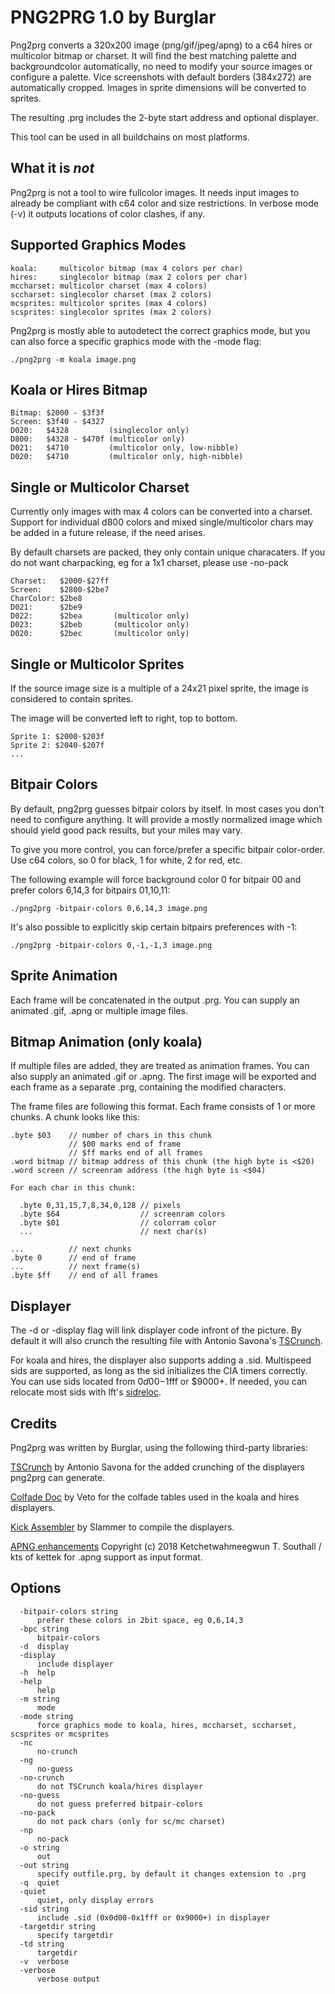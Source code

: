 # PNG2PRG 1.0 by Burglar

Png2prg converts a 320x200 image (png/gif/jpeg/apng) to a c64 hires or
multicolor bitmap or charset. It will find the best matching palette and
backgroundcolor automatically, no need to modify your source images or
configure a palette.
Vice screenshots with default borders (384x272) are automatically cropped.
Images in sprite dimensions will be converted to sprites.

The resulting .prg includes the 2-byte start address and optional displayer.

This tool can be used in all buildchains on most platforms.

## What it is *not*

Png2prg is not a tool to wire fullcolor images. It needs input images to
already be compliant with c64 color and size restrictions.
In verbose mode (-v) it outputs locations of color clashes, if any.

## Supported Graphics Modes

    koala:     multicolor bitmap (max 4 colors per char)
    hires:     singlecolor bitmap (max 2 colors per char)
    mccharset: multicolor charset (max 4 colors)
    sccharset: singlecolor charset (max 2 colors)
    mcsprites: multicolor sprites (max 4 colors)
    scsprites: singlecolor sprites (max 2 colors)

Png2prg is mostly able to autodetect the correct graphics mode, but you can
also force a specific graphics mode with the -mode flag:

    ./png2prg -m koala image.png

## Koala or Hires Bitmap

    Bitmap: $2000 - $3f3f
    Screen: $3f40 - $4327
    D020:   $4328         (singlecolor only)
    D800:   $4328 - $470f (multicolor only)
    D021:   $4710         (multicolor only, low-nibble)
    D020:   $4710         (multicolor only, high-nibble)

## Single or Multicolor Charset

Currently only images with max 4 colors can be converted into a charset.
Support for individual d800 colors and mixed single/multicolor chars may be
added in a future release, if the need arises.

By default charsets are packed, they only contain unique characaters.
If you do not want charpacking, eg for a 1x1 charset, please use -no-pack

    Charset:   $2000-$27ff
    Screen:    $2800-$2be7
    CharColor: $2be8
    D021:      $2be9
    D022:      $2bea       (multicolor only)
    D023:      $2beb       (multicolor only)
    D020:      $2bec       (multicolor only)

## Single or Multicolor Sprites

If the source image size is a multiple of a 24x21 pixel sprite,
the image is considered to contain sprites.

The image will be converted left to right, top to bottom.

    Sprite 1: $2000-$203f
    Sprite 2: $2040-$207f
    ...

## Bitpair Colors

By default, png2prg guesses bitpair colors by itself. In most cases you
don't need to configure anything. It will provide a mostly normalized image
which should yield good pack results, but your miles may vary.

To give you more control, you can force/prefer a specific bitpair
color-order. Use c64 colors, so 0 for black, 1 for white, 2 for red, etc.

The following example will force background color 0 for bitpair 00 and
prefer colors 6,14,3 for bitpairs 01,10,11:

    ./png2prg -bitpair-colors 0,6,14,3 image.png

It's also possible to explicitly skip certain bitpairs preferences with -1:

    ./png2prg -bitpair-colors 0,-1,-1,3 image.png

## Sprite Animation

Each frame will be concatenated in the output .prg.
You can supply an animated .gif, .apng or multiple image files.

## Bitmap Animation (only koala)

If multiple files are added, they are treated as animation frames.
You can also supply an animated .gif or .apng.
The first image will be exported and each frame as a separate .prg,
containing the modified characters.

The frame files are following this format.
Each frame consists of 1 or more chunks. A chunk looks like this:

    .byte $03    // number of chars in this chunk
                 // $00 marks end of frame
                 // $ff marks end of all frames
    .word bitmap // bitmap address of this chunk (the high byte is <$20)
    .word screen // screenram address (the high byte is <$04)

    For each char in this chunk:

      .byte 0,31,15,7,8,34,0,128 // pixels
      .byte $64                  // screenram colors
      .byte $01                  // colorram color
      ...                        // next char(s)

    ...          // next chunks
    .byte 0      // end of frame
    ...          // next frame(s)
    .byte $ff    // end of all frames

## Displayer

The -d or -display flag will link displayer code infront of the picture.
By default it will also crunch the resulting file with Antonio Savona's
[TSCrunch](https://github.com/tonysavon/TSCrunch/).

For koala and hires, the displayer also supports adding a .sid. Multispeed sids
are supported, as long as the sid initializes the CIA timers correctly.
You can use sids located from $0d00-$1fff or $9000+.
If needed, you can relocate most sids with lft's [sidreloc](http://www.linusakesson.net/software/sidreloc/index.php).

## Credits

Png2prg was written by Burglar, using the following third-party libraries:

[TSCrunch](https://github.com/tonysavon/TSCrunch/) by Antonio Savona for the
added crunching of the displayers png2prg can generate.

[Colfade Doc](https://csdb.dk/release/?id=132276) by Veto for the colfade
tables used in the koala and hires displayers.

[Kick Assembler](http://www.theweb.dk/KickAssembler/) by Slammer to compile the displayers.

[APNG enhancements](https://github.com/kettek/apng) Copyright (c) 2018
Ketchetwahmeegwun T. Southall / kts of kettek for .apng support as input format.

## Options

```
  -bitpair-colors string
      prefer these colors in 2bit space, eg 0,6,14,3
  -bpc string
      bitpair-colors
  -d  display
  -display
      include displayer
  -h  help
  -help
      help
  -m string
      mode
  -mode string
      force graphics mode to koala, hires, mccharset, sccharset, scsprites or mcsprites
  -nc
      no-crunch
  -ng
      no-guess
  -no-crunch
      do not TSCrunch koala/hires displayer
  -no-guess
      do not guess preferred bitpair-colors
  -no-pack
      do not pack chars (only for sc/mc charset)
  -np
      no-pack
  -o string
      out
  -out string
      specify outfile.prg, by default it changes extension to .prg
  -q  quiet
  -quiet
      quiet, only display errors
  -sid string
      include .sid (0x0d00-0x1fff or 0x9000+) in displayer
  -targetdir string
      specify targetdir
  -td string
      targetdir
  -v  verbose
  -verbose
      verbose output
```
